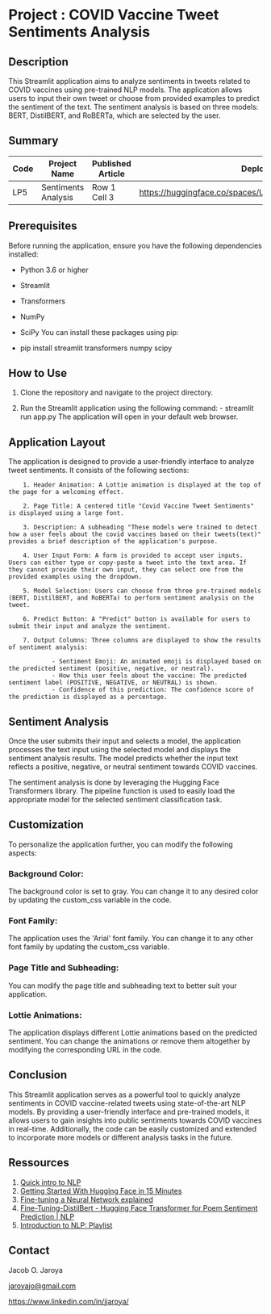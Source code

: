 # Project : COVID Vaccine Tweet Sentiments Analysis

## Description

This Streamlit application aims to analyze sentiments in tweets related to COVID vaccines using pre-trained NLP models. The application allows users to input their own tweet or choose from provided examples to predict the sentiment of the text. The sentiment analysis is based on three models: BERT, DistilBERT, and RoBERTa, which are selected by the user. 

## Summary

| Code | Project Name | Published Article | Deployed App |
|------------------|------------------|------------------|------------------|
| LP5     |Sentiments Analysis     | Row 1 Cell 3     | https://huggingface.co/spaces/UholoDala/Jj_Sentiment_Analysis_Ap     |



## Prerequisites
Before running the application, ensure you have the following dependencies installed:

- Python 3.6 or higher
- Streamlit
- Transformers
- NumPy
- SciPy
You can install these packages using pip:

- pip install streamlit transformers numpy scipy

## How to Use
1. Clone the repository and navigate to the project directory.

2. Run the Streamlit application using the following command:
        - streamlit run app.py
        The application will open in your default web browser.

## Application Layout
The application is designed to provide a user-friendly interface to analyze tweet sentiments. It consists of the following sections:

        1. Header Animation: A Lottie animation is displayed at the top of the page for a welcoming effect.

        2. Page Title: A centered title "Covid Vaccine Tweet Sentiments" is displayed using a large font.

        3. Description: A subheading "These models were trained to detect how a user feels about the covid vaccines based on their tweets(text)" provides a brief description of the application's purpose.

        4. User Input Form: A form is provided to accept user inputs. Users can either type or copy-paste a tweet into the text area. If they cannot provide their own input, they can select one from the provided examples using the dropdown.

        5. Model Selection: Users can choose from three pre-trained models (BERT, DistilBERT, and RoBERTa) to perform sentiment analysis on the tweet.

        6. Predict Button: A "Predict" button is available for users to submit their input and analyze the sentiment.

        7. Output Columns: Three columns are displayed to show the results of sentiment analysis:

                - Sentiment Emoji: An animated emoji is displayed based on the predicted sentiment (positive, negative, or neutral).
                - How this user feels about the vaccine: The predicted sentiment label (POSITIVE, NEGATIVE, or NEUTRAL) is shown.
                - Confidence of this prediction: The confidence score of the prediction is displayed as a percentage.

## Sentiment Analysis
Once the user submits their input and selects a model, the application processes the text input using the selected model and displays the sentiment analysis results. The model predicts whether the input text reflects a positive, negative, or neutral sentiment towards COVID vaccines.

The sentiment analysis is done by leveraging the Hugging Face Transformers library. The pipeline function is used to easily load the appropriate model for the selected sentiment classification task.

## Customization

To personalize the application further, you can modify the following aspects:

### Background Color: 
The background color is set to gray. You can change it to any desired color by updating the custom_css variable in the code.

### Font Family: 
The application uses the 'Arial' font family. You can change it to any other font family by updating the custom_css variable.

### Page Title and Subheading: 
You can modify the page title and subheading text to better suit your application.

### Lottie Animations: 
The application displays different Lottie animations based on the predicted sentiment. You can change the animations or remove them altogether by modifying the corresponding URL in the code.

## Conclusion

This Streamlit application serves as a powerful tool to quickly analyze sentiments in COVID vaccine-related tweets using state-of-the-art NLP models. By providing a user-friendly interface and pre-trained models, it allows users to gain insights into public sentiments towards COVID vaccines in real-time. Additionally, the code can be easily customized and extended to incorporate more models or different analysis tasks in the future.

## Ressources
1. [Quick intro to NLP](https://www.youtube.com/watch?v=CMrHM8a3hqw)
1. [Getting Started With Hugging Face in 15 Minutes](https://www.youtube.com/watch?v=QEaBAZQCtwE)
1. [Fine-tuning a Neural Network explained](https://www.youtube.com/watch?v=5T-iXNNiwIs)
1. [Fine-Tuning-DistilBert - Hugging Face Transformer for Poem Sentiment Prediction | NLP](https://www.youtube.com/watch?v=zcW2HouIIQg)
1. [Introduction to NLP: Playlist](https://www.youtube.com/playlist?list=PLM8wYQRetTxCCURc1zaoxo9pTsoov3ipY)
<!-- 1. [](https://www.youtube.com/)
1. [](https://www.youtube.com/) -->

## Contact
Jacob O. Jaroya

jaroyajo@gmail.com

https://www.linkedin.com/in/jjaroya/